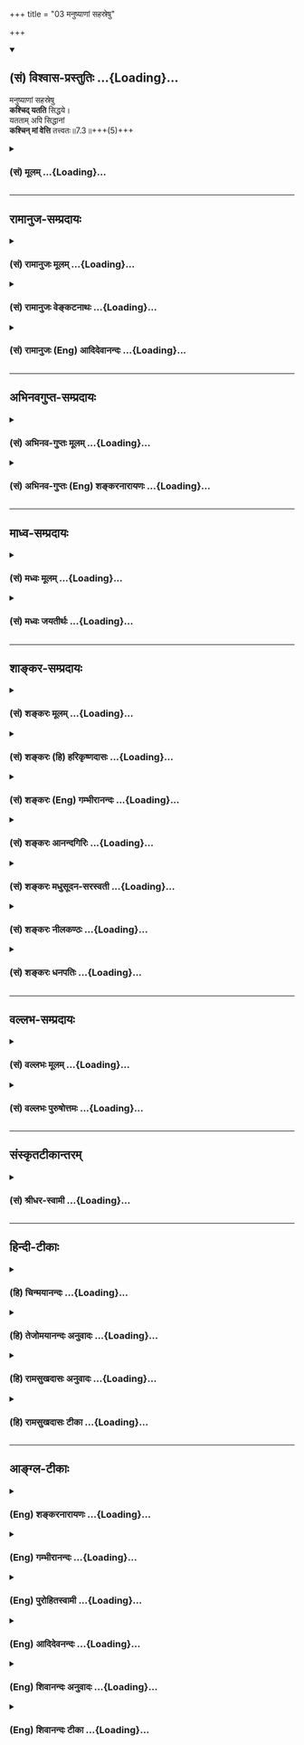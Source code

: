 +++
title = "03 मनुष्याणां सहस्रेषु"

+++
<div class="js_include" newlevelforh1="2" title="(सं) विश्वास-प्रस्तुतिः" unfilled url="/purANam_vaiShNavam/mahAbhAratam/06-bhIShma-parva/03-bhagavad-gItA-parva/saMskRtam/vishvAsa-prastutiH/07_jnAna-vijnAna-yogaH/03_manuShyANAM_sahas.md">
<details open><summary><h2>(सं) विश्वास-प्रस्तुतिः ...{Loading}...</h2></summary>

मनुष्याणां सहस्रेषु  
**कश्चिद् यतति** सिद्धये।  
यतताम् अपि सिद्धानां  
**कश्चिन् मां वेत्ति** तत्त्वतः॥7.3॥+++(5)+++
</details>
</div>
<div class="js_include collapsed" newlevelforh1="3" title="(सं) मूलम्" unfilled url="/purANam_vaiShNavam/mahAbhAratam/06-bhIShma-parva/03-bhagavad-gItA-parva/saMskRtam/mUlam/07_jnAna-vijnAna-yogaH/03_manuShyANAM_sahas.md">
<details><summary><h3>(सं) मूलम् ...{Loading}...</h3></summary>

मनुष्याणां सहस्रेषु कश्चिद्यतति सिद्धये।  
यततामपि सिद्धानां कश्चिन्मां वेत्ति तत्त्वतः।।7.3।।
</details>
</div>


_________________
## रामानुज-सम्प्रदायः
<div class="js_include collapsed" newlevelforh1="3" title="(सं) रामानुजः मूलम्" unfilled url="/purANam_vaiShNavam/mahAbhAratam/06-bhIShma-parva/03-bhagavad-gItA-parva/saMskRtam/rAmAnujaH/mUlam/07_jnAna-vijnAna-yogaH/03_manuShyANAM_sahas.md">
<details><summary><h3>(सं) रामानुजः मूलम् ...{Loading}...</h3></summary>

।।7.3।। मनुष्याः शास्त्राधिकारयोग्याः तेषां **सहस्रेषु कश्चिद्** एव
सिद्धिपर्यन्तं यतते। सिद्धिपर्यन्तं यतमानानां सहस्रेषु **कश्चिद्** एव
**मां** विदित्वा मत्तः सिद्धये यतते। मद्विदां सहस्रेषु **तत्त्वतो**
यथावत्स्थितं **मां वेत्ति** न कश्चिद् इति अभिप्रायः। स महात्मा सुदुर्लभः
(गीता 7।19)मां तु वेद न कश्चन (गीता 7।26) इति हि वक्ष्यते।

</details>
</div>
<div class="js_include collapsed" newlevelforh1="3" title="(सं) रामानुजः वेङ्कटनाथः" unfilled url="/purANam_vaiShNavam/mahAbhAratam/06-bhIShma-parva/03-bhagavad-gItA-parva/saMskRtam/rAmAnujaH/venkaTanAthaH/07_jnAna-vijnAna-yogaH/03_manuShyANAM_sahas.md">
<details><summary><h3>(सं) रामानुजः वेङ्कटनाथः ...{Loading}...</h3></summary>

  
  
।।7.3।। पुनरपि प्रकारान्तरेण प्रशंसा क्रियत इत्यभिप्रायेणाह
वक्ष्यमाणस्येति। मनुष्यशब्दोऽत्र न जातिविशेषाभिप्रायः
देवादीनामप्यधिकारस्य शारीरके समर्थितत्वात्। अतः
सिद्ध्यर्थयतनयोग्यमात्राभिप्राय इति दर्शयतिशास्त्राधिकारयोग्या इति।
सिद्ध्यर्थयतनमात्रं प्रायेण सर्वसाधारणम् अतःसिद्धये इत्यस्यकश्चित्
इत्युक्तविशेषान्वयायसिद्धिपर्यन्तमित्युक्तम्। मां वेत्ति इत्युक्तवेदनस्य
तदधीनसिद्धिपर्यन्तयतनार्थत्वंयततामपि सिद्धानाम्
इत्यनुवादेनाभिप्रेतमित्याहमां विदित्वा मत्तः सिद्धये यतत इति।
प्राप्यस्यैव प्रापकत्वादिकमिह तत्त्वम्। तत्त्वतः इति विशिष्टं वेदनं
सामान्यतोऽपि वेदनमात्रे सत्येव हि भवति अतोयततामपि सिद्धानां कश्चिन्मां
वेत्तिमद्विधेषु कश्चिन्मां तत्त्वतो वेत्ति इति वाक्यद्वयं
विवक्षितमित्यभिप्रायेणसिद्धिपर्यन्तं
यतमानानामित्यादिवाक्यभेदः। कश्चिन्मां वेत्ति इत्यत्र कश्चिदेव वेत्ति न
द्वाविति विवक्षा व्यासभीष्माद्यनेकदर्शनादयुक्ता। कश्चिद्वेत्त्येवेति
विवक्षा चात्र निरर्थका दौर्लभ्यवचनविरुद्धा च
अतोऽर्थस्वभावाद्वक्ष्यमाणसंवादाच्च फलितं दुर्लभत्वाभिप्रायं दर्शयति न
कश्चिदिति।  
  

</details>
</div>
<div class="js_include collapsed" newlevelforh1="3" title="(सं) रामानुजः (Eng) आदिदेवानन्दः" unfilled url="/purANam_vaiShNavam/mahAbhAratam/06-bhIShma-parva/03-bhagavad-gItA-parva/saMskRtam/rAmAnujaH/english/AdidevAnandaH/07_jnAna-vijnAna-yogaH/03_manuShyANAM_sahas.md">
<details><summary><h3>(सं) रामानुजः (Eng) आदिदेवानन्दः ...{Loading}...</h3></summary>

7.3 'Men', i.e., those who are alified for observing the ;nds of the
Sastras - among thousands of such men, only some one strives till the
attainment of perfection. Among thousands who strive till the attainment
of perfection, some one only, understanding Me, strives to attain
success through Me (i.e., through My grace). Among thousands of those
who might know Me, some one only knows Me in reality, as I am. In other
words, there is no one who is capable of knowing Me as I am, i.e., as
distinguished from all other entities, as implied in the expression
Vijnana. Sri Krsna will declare later on: 'It is very hard to find such
a great-souled person' (7.19), and 'But no one knows Me' (7.26).

</details>
</div>


_________________
## अभिनवगुप्त-सम्प्रदायः
<div class="js_include collapsed" newlevelforh1="3" title="(सं) अभिनव-गुप्तः मूलम्" unfilled url="/purANam_vaiShNavam/mahAbhAratam/06-bhIShma-parva/03-bhagavad-gItA-parva/saMskRtam/abhinava-guptaH/mUlam/07_jnAna-vijnAna-yogaH/03_manuShyANAM_sahas.md">
<details><summary><h3>(सं) अभिनव-गुप्तः मूलम् ...{Loading}...</h3></summary>

।।7.3।। मनुष्याणामिति। अस्य च वस्तुनः सर्वो न योग्यः इत्यनेन दुर्लभत्वात्
यत्नसेव्यतामाह+++(N यत्नः सेव्यतामित्याह)+++।

</details>
</div>
<div class="js_include collapsed" newlevelforh1="3" title="(सं) अभिनव-गुप्तः (Eng) शङ्करनारायणः" unfilled url="/purANam_vaiShNavam/mahAbhAratam/06-bhIShma-parva/03-bhagavad-gItA-parva/saMskRtam/abhinava-guptaH/english/shankaranArAyaNaH/07_jnAna-vijnAna-yogaH/03_manuShyANAM_sahas.md">
<details><summary><h3>(सं) अभिनव-गुप्तः (Eng) शङ्करनारायणः ...{Loading}...</h3></summary>

7.3 Manusyanam etc. All \[persons\] are not fit for this subject. By
this statement, \[the Bhagavat\] has declared that, as the subject is
difficult to grasp, it is to be learnt with effort.

</details>
</div>


_________________
## माध्व-सम्प्रदायः
<div class="js_include collapsed" newlevelforh1="3" title="(सं) मध्वः मूलम्" unfilled url="/purANam_vaiShNavam/mahAbhAratam/06-bhIShma-parva/03-bhagavad-gItA-parva/saMskRtam/madhvaH/mUlam/07_jnAna-vijnAna-yogaH/03_manuShyANAM_sahas.md">
<details><summary><h3>(सं) मध्वः मूलम् ...{Loading}...</h3></summary>

।।7.3।। दौर्लभ्यं ज्ञानस्याह मनुष्याणामिति।

</details>
</div>
<div class="js_include collapsed" newlevelforh1="3" title="(सं) मध्वः जयतीर्थः" unfilled url="/purANam_vaiShNavam/mahAbhAratam/06-bhIShma-parva/03-bhagavad-gItA-parva/saMskRtam/madhvaH/jayatIrthaH/07_jnAna-vijnAna-yogaH/03_manuShyANAM_sahas.md">
<details><summary><h3>(सं) मध्वः जयतीर्थः ...{Loading}...</h3></summary>

।।7.3।। ननु ज्ञानादिवचनं प्रतिज्ञाय यत्किञ्चित्कथमुच्यते इत्यत आह
**दौर्लभ्यमि**ति। श्रोतुरादरजननार्थमिति शेषः। ज्ञानस्य दौर्लभ्ये
विज्ञानस्य तत्सुतराम्।

</details>
</div>


_________________
## शाङ्कर-सम्प्रदायः
<div class="js_include collapsed" newlevelforh1="3" title="(सं) शङ्करः मूलम्" unfilled url="/purANam_vaiShNavam/mahAbhAratam/06-bhIShma-parva/03-bhagavad-gItA-parva/saMskRtam/shankaraH/mUlam/07_jnAna-vijnAna-yogaH/03_manuShyANAM_sahas.md">
<details><summary><h3>(सं) शङ्करः मूलम् ...{Loading}...</h3></summary>

।।7.3।। **मनुष्याणां** मध्ये **सहस्रेषु** अनेकेषु **कश्चित् यतति**
प्रयत्नं करोति **सिद्धये** सिद्ध्यर्थम्। तेषां **यततामपि सिद्धानाम्**
सिद्धा एव हि ते ये मोक्षाय यतन्ते तेषां **कश्चित्** एव हि **मां वेत्ति
तत्त्वतः** यथावत्।। श्रोतारं प्ररोचनेन अभिमुखीकृत्याह

</details>
</div>
<div class="js_include collapsed" newlevelforh1="3" title="(सं) शङ्करः (हि) हरिकृष्णदासः" unfilled url="/purANam_vaiShNavam/mahAbhAratam/06-bhIShma-parva/03-bhagavad-gItA-parva/saMskRtam/shankaraH/hindI/harikRShNadAsaH/07_jnAna-vijnAna-yogaH/03_manuShyANAM_sahas.md">
<details><summary><h3>(सं) शङ्करः (हि) हरिकृष्णदासः ...{Loading}...</h3></summary>

।।7.3।। यह ( दुलर्भ ) कैसे है सो कहते हैं हजारों मनुष्योंमें कोई एक ही (
मोक्षरूप ) सिद्धिके लिये प्रयत्न करता है और उन यत्न करनेवाले सिद्धोंमें
भी जो मोक्षके लिये यत्न करते हैं वे ( एक तरहसे ) सिद्ध ही हैं उनमें भी
कोई एक ही मुझे तत्त्वसे यथार्थ जान पाता है।

</details>
</div>
<div class="js_include collapsed" newlevelforh1="3" title="(सं) शङ्करः (Eng) गम्भीरानन्दः" unfilled url="/purANam_vaiShNavam/mahAbhAratam/06-bhIShma-parva/03-bhagavad-gItA-parva/saMskRtam/shankaraH/english/gambhIrAnandaH/07_jnAna-vijnAna-yogaH/03_manuShyANAM_sahas.md">
<details><summary><h3>(सं) शङ्करः (Eng) गम्भीरानन्दः ...{Loading}...</h3></summary>

7.3 Sahasresu manusyanam, among thousands, among a multitude of men;
kascit, a rare one; yatati, endeavours; siddhaye, for perfection. \[For
perfection: for the rise of Knowledge through the purification of the
mind.\] Siddhanam api, even of the perfected one; yatatam, who are
diligent-they (those diligent ones themselves) being (considered to be)
verily perfect because they are striving for Liberation; of them-;
kascit, one perchance, indeed; vetti, knows; mam, Me; tattvatah, in
truth. Having drawn the attention of the hearer by arousing interest,
the Lord says:

</details>
</div>
<div class="js_include collapsed" newlevelforh1="3" title="(सं) शङ्करः आनन्दगिरिः" unfilled url="/purANam_vaiShNavam/mahAbhAratam/06-bhIShma-parva/03-bhagavad-gItA-parva/saMskRtam/shankaraH/AnandagiriH/07_jnAna-vijnAna-yogaH/03_manuShyANAM_sahas.md">
<details><summary><h3>(सं) शङ्करः आनन्दगिरिः ...{Loading}...</h3></summary>

।।7.3।। ज्ञानस्य दुर्लभत्वं प्रश्नपूर्वकं प्रकटयति **कथमित्यादिना।**
सहस्रशब्दस्य बहुवाचकत्वमुपेत्य व्याकरोति **अनेकेष्विति।** सिद्धये
सत्त्वशुद्धिद्वारा ज्ञानोत्पत्त्यर्थमित्यर्थः। सिद्ध्यर्थं यतमानानां कथं
सिद्धत्वमित्याशङ्क्याह **सिद्धा एवेति।** सर्वेषामेव तेषां
ज्ञानोदयात्तस्य सुलभत्वमित्याशङ्क्याह **तेषामिति।**

</details>
</div>
<div class="js_include collapsed" newlevelforh1="3" title="(सं) शङ्करः मधुसूदन-सरस्वती" unfilled url="/purANam_vaiShNavam/mahAbhAratam/06-bhIShma-parva/03-bhagavad-gItA-parva/saMskRtam/shankaraH/madhusUdana-sarasvatI/07_jnAna-vijnAna-yogaH/03_manuShyANAM_sahas.md">
<details><summary><h3>(सं) शङ्करः मधुसूदन-सरस्वती ...{Loading}...</h3></summary>

।।7.3।। अतिदुर्लभं चैतन्मदनुग्रहमन्तरेण महाफलं ज्ञानम् यतः मनुष्याणां
शास्त्रीयज्ञानकर्मयोग्यानां सहस्रेषु मध्ये
कश्चिदेकोऽनेकजन्मकृतसुकृतसमासादितनित्यानित्यवस्तुविवेकः सन् यतति यतते
सिद्धये सत्त्वशुद्धिद्वारा ज्ञानोत्पत्तये। यततां यतमानानां ज्ञानाय
सिद्धानां प्रागर्जितसुकृतानां साधकानामपि मध्ये कश्चिदेकः
श्रवणमनननिदिध्यासनपरिपाकान्ते मामीश्वरं वेत्ति साक्षात्करोति तत्त्वतः
प्रत्यगभेदेन तत्त्वमसीत्यादिगुरूपदिष्टमहावाक्येभ्यः। अनेकेषु
मनुष्येष्वात्मज्ञानसाधनानुष्ठायी परमदुर्लभः। साधनानुष्ठायिष्वपि मध्ये
फलभागी परमदुर्लभ इति किं वक्तव्यमस्य ज्ञानस्य माहात्म्यमित्यभिप्रायः।

</details>
</div>
<div class="js_include collapsed" newlevelforh1="3" title="(सं) शङ्करः नीलकण्ठः" unfilled url="/purANam_vaiShNavam/mahAbhAratam/06-bhIShma-parva/03-bhagavad-gItA-parva/saMskRtam/shankaraH/nIlakaNThaH/07_jnAna-vijnAna-yogaH/03_manuShyANAM_sahas.md">
<details><summary><h3>(सं) शङ्करः नीलकण्ठः ...{Loading}...</h3></summary>

।।7.3।। एतदेव ज्ञानं दौर्लभ्यप्रदर्शनेन स्तौति **मनुष्याणामिति।** यततां
यतमानानाम्।

</details>
</div>
<div class="js_include collapsed" newlevelforh1="3" title="(सं) शङ्करः धनपतिः" unfilled url="/purANam_vaiShNavam/mahAbhAratam/06-bhIShma-parva/03-bhagavad-gItA-parva/saMskRtam/shankaraH/dhanapatiH/07_jnAna-vijnAna-yogaH/03_manuShyANAM_sahas.md">
<details><summary><h3>(सं) शङ्करः धनपतिः ...{Loading}...</h3></summary>

।।7.3।। अतो मद्विषयं तत्त्वज्ञानं सार्वज्ञ्यसंपादकत्वादतिदुर्लभमित्याह
मनुष्याणामिति। मनुष्याणामनेकयोनिषु पुण्यवशाल्लब्धदेहानां सहस्त्रेषु
असंख्यातेषुशतं सहस्त्रं लक्षं च सर्वमक्षय्यवाचकम् इत्युक्तेः।
अक्षय्यमित्यस्यासंख्यातमित्यर्थः।
कश्चिदनेकजन्मार्जितपुण्यपुञ्जवशाल्लब्धविवेकादिसाधनो यतते यत्नं
श्रवणादिरुपं करोति। यततामपि यतमानानामपि सिद्धानां मुमुक्षणाम्।
साधकत्वेऽपि सिद्धत्वकथनं तेषामुत्कर्षद्योतनार्थम्। अपरे तु सिद्धये
आत्मज्ञानाय यतते। यततामपि सहस्त्रेषु कश्चिदेव प्रकृष्टपुण्यवशादात्मानं
वेत्ति तादृशानामप्यात्मज्ञानसिद्धानां सहस्त्रेषु कश्चिदेव मां परमात्मानं
मत्प्रसादेन तत्त्वतो वेत्तीति वर्णयन्ति। अस्मिन्पक्षे
मुख्यसिद्धशब्दार्थालाभस्त्वस्त्येवात्मपदाध्याहारस्य कश्चिदत्यस्य
वेत्तीत्यस्य चावृत्तेरध्याहारस्य वा क्लेशोऽतिरिच्यते इत्ययं
षक्षश्चिन्त्यः। तेषां मध्ये कश्चितेव मां परमेश्वरं तत्त्वतो
यथावतस्वाभिन्नत्वेन वेत्ति जानाति।

</details>
</div>


_________________
## वल्लभ-सम्प्रदायः
<div class="js_include collapsed" newlevelforh1="3" title="(सं) वल्लभः मूलम्" unfilled url="/purANam_vaiShNavam/mahAbhAratam/06-bhIShma-parva/03-bhagavad-gItA-parva/saMskRtam/vallabhaH/mUlam/07_jnAna-vijnAna-yogaH/03_manuShyANAM_sahas.md">
<details><summary><h3>(सं) वल्लभः मूलम् ...{Loading}...</h3></summary>

।।7.3।। यतः मनुष्याणामिति। आत्मतत्त्वज्ञानाय कश्चिद्यतति। तादृशानामपि
मध्ये मां भगवन्तं परमात्मानं सर्वधर्माश्रयमीश्वरं तत्त्वतः
निरतिशयमहिमत्वतः कश्चिदेव व्यासवामदेवशुकादिर्वेत्ति न सर्वः।
अतस्तन्मदीयं ज्ञानं ते वक्ष्यामीत्यर्थः।

</details>
</div>
<div class="js_include collapsed" newlevelforh1="3" title="(सं) वल्लभः पुरुषोत्तमः" unfilled url="/purANam_vaiShNavam/mahAbhAratam/06-bhIShma-parva/03-bhagavad-gItA-parva/saMskRtam/vallabhaH/puruShottamaH/07_jnAna-vijnAna-yogaH/03_manuShyANAM_sahas.md">
<details><summary><h3>(सं) वल्लभः पुरुषोत्तमः ...{Loading}...</h3></summary>

  
  
।।7.3।। ज्ञातव्यं कुतो नावशिष्यते इत्यत आह मनुष्याणामिति। पूर्वं तु
भगवत्सन्निधानान्निस्सृतानां जीवानां मध्ये मनुष्यत्वं प्राप्तानामेव
भजनाधिकारस्तत्प्राप्तिश्च दास्यदानानुग्रहैकसाध्या तत्प्राप्त्यनन्तरं च
भावार्थं समर्पितस्य देहस्य तदाप्त्यर्थं लीलया प्राकट्यमतिदुर्लभं तत्रापि
भावसेवया प्रीतेन भगवदुक्तस्वस्वरूपज्ञानमतिदुर्लभम्।
एतत्सर्वसिद्धिर्यज्ज्ञानेन भवति तज्ज्ञाने न किञ्चिदवशिष्यते तदाह
मनुष्याणां सहस्रेषु भजनौपयिकप्राप्तदेहानां सहस्रेषु असङ्ख्यातेषु कश्चित्
दुर्लभो मदनुग्रहैकरूपः सिद्धये मत्सिद्धिस्वरूपनिमित्तं
यासिद्धिर्द्वितीयस्कन्धे अ.1 उक्ता तदर्थं यतति यत्नवान् भवति। यततामपि
यत्नं कुर्वतामपि सिद्धानां मध्ये कश्चित्
स्वरमणेच्छादिभावरहितस्तत्स्वरूपात्मकधामरममाणं मां
तत्त्वतस्तदनुग्रहैकलभ्यत्वेन वेत्ति जानाति। यत एतज्ज्ञानमतिदुर्लभम्।
यज्ज्ञानान्तरं न किञ्चिदवशिष्यते तन्मया त्वदर्थमुच्यत इति भावः।  
  

</details>
</div>


_________________
## संस्कृतटीकान्तरम्
<div class="js_include collapsed" newlevelforh1="3" title="(सं) श्रीधर-स्वामी" unfilled url="/purANam_vaiShNavam/mahAbhAratam/06-bhIShma-parva/03-bhagavad-gItA-parva/saMskRtam/shrIdhara-svAmI/07_jnAna-vijnAna-yogaH/03_manuShyANAM_sahas.md">
<details><summary><h3>(सं) श्रीधर-स्वामी ...{Loading}...</h3></summary>

।।7.3।। मद्भक्तिं विना तु मज्ज्ञानं दुर्लभमित्याह **मनुष्याणामिति।**
असंख्यातानां जीवानां मध्ये मनुष्यव्यतिरिक्तानां श्रेयसि प्रवृत्तिरेव
नास्ति मनुष्याणां तु सहस्रेषु मध्ये कश्चिदेव प्रकृष्टपुण्यवशात्सिद्धये
आत्मज्ञानाय प्रयतते प्रयत्नं कुर्वतामपि सहस्रेषु कश्चिदेव
प्रकृष्टपुण्यवशादात्मानं वेत्ति तादृशानां चात्मज्ञानसिद्धानां सहस्रेषु
कश्चिदेव मां परमात्मानं मत्प्रसादेन तत्त्वतो वेत्ति तदेवमतिदुर्लभमपि
मज्ज्ञानं तुभ्यमहं वक्ष्यामीत्यर्थः।

</details>
</div>


_________________
## हिन्दी-टीकाः
<div class="js_include collapsed" newlevelforh1="3" title="(हि) चिन्मयानन्दः" unfilled url="/purANam_vaiShNavam/mahAbhAratam/06-bhIShma-parva/03-bhagavad-gItA-parva/hindI/chinmayAnandaH/07_jnAna-vijnAna-yogaH/03_manuShyANAM_sahas.md">
<details><summary><h3>(हि) चिन्मयानन्दः ...{Loading}...</h3></summary>

।।7.3।। भारतीय आध्यात्मिक साहित्य में भिन्नभिन्न आचार्यों ने विभिन्न
प्रकार से बारम्बार इस विचार को दोहराया है कि आत्मज्ञान तथा उसका अपरोक्ष
अनुभव प्राप्त करने वाले साधक विरले ही होते हैं। इसके पूर्व भी हमें यह
बताया गया था कि वेदान्त के सिद्धांतों को भी एक आश्चर्य के समान सुना तथा
समझा जाता है। उपनिषदों में भी इसीतथ्य का ऋषियों ने वर्णन किया है। यहाँ
भगवान् श्रीकृष्ण के अनुसार आत्मज्ञान की प्राप्ति का उत्तरदायितत्व साधक
पर ही निर्भर है। यदि कोई साधक इस अनुभव को प्राप्त नहीं कर पाता है तो
उसका एकमात्र कारण आवश्यक पुरुषार्थ का अभाव है। वेदान्त अध्यात्म विषयक
विज्ञान होने के कारण हमारे लिए अपने अवगुणों का ज्ञानमात्र पर्याप्त नहीं
है वरन् उसकी निवृत्ति के लिए और आत्मबल की वृद्धि के लिए आवश्यक है कि हम
वेदान्त ज्ञान को अपने जीवन में उतारने का भी सदैव प्रयत्न करें। यह एक
सर्वविदित तथ्य है कि किसी विरले पुरुष में ही आत्मोन्नति की तीव्र अभिलाषा
होती है जिसके लिए वह अपना सर्वस्व अर्पण करने को तत्पर रहता है। सहस्रों
मनुष्यों में से जो लोग वेदान्त का श्रवण करते हैं तथा सम्भवत बौद्धिक स्तर
पर तत्प्रतिपादित समस्त सिद्धांतों को समझते भी हैं उनमें भी कोईकोई पुरुष
ऐसे ही होते हैं जो आध्यात्मिक जीवन पद्धति को पूर्णतया अपनाते हैं ऐसे
प्रयत्नशील साधकों में से कोई एक साधक मुझे तत्त्व से जानता है। इसके अनेक
कारण हैं। जब शिष्य उत्साहपूर्वक एकाग्रचित्त होकर सद्गुरु के उपदेश का
श्रवण करता है तब वह स्वयं किसी सीमा तक ऊँचा उठ भी सकता है। परन्तु हो
सकता है कि सत्य के द्वार तक पहुँचकर भी वह किसी सूक्ष्म एवं अज्ञात
अभिलाषा अथवा अनजाने गर्व के कारण अपनी प्रगति के मार्ग को अवरुद्ध कर ले
और इस प्रकार सत्य के दर्शन से वंचित ही रह जाय। इस दृष्टि से ईसामसीह की
यह घोषणा अर्थपूर्ण है कि एक धनवान् व्यक्ति के स्वर्ग द्वार में प्रवेख
करने की अपेक्षा एक ऊँट सुई के छिद्र से सरलता से प्रवेश करके बाहर निकल
सकता है। यहाँ धन शब्द से अभिप्राय मन में संचित वासनाओं से है न कि लौकिक
सम्पत्ति से। जब तक मन पूर्णत्ाया वासनारहित होकर शुद्ध नहीं हो जाता तब तक
वह सत्य के आनन्द का अनुभव नहीं कर सकता है। भगवान् श्रीकृष्ण की दृष्टि को
ध्यान में रखकर इस श्लोक पर विचार करने से उसका अर्थ यह प्रतीत होता है कि
विरले लोग ही वेदान्त का श्रवण करके उसके सिद्धांत को यथार्थ रूप में समझ
पाते हैं। उनमें भी ऐसे साधकों की संख्या बहुत कम ही होती है जिनमें सत्य
एवं शुद्धि का जीवन जीने के लिए लक्ष्य का आवश्यक ज्ञान मन की दृढ़ता
शारीरिक सहनशक्ति तथा प्रयत्न की सम्पन्नता हो। अर्जुन तथा गीता के
जिज्ञासु लोग ऐसे ही विरले पुरुष हैं जो आत्मज्ञान के अधिकारी हैं। उन्हें
भगवान् श्रीकृष्ण विज्ञान के सहित ज्ञान के उपदेश का वचन देते हैं जिससे
आत्मा का साक्षात् अनुभव हो सकता है। इस प्रकार श्रोता में इस ज्ञान के
प्रति रुचि उत्पन्न कराकर भगवान् आगे कहते हैं

</details>
</div>
<div class="js_include collapsed" newlevelforh1="3" title="(हि) तेजोमयानन्दः अनुवादः" unfilled url="/purANam_vaiShNavam/mahAbhAratam/06-bhIShma-parva/03-bhagavad-gItA-parva/hindI/tejomayAnandaH/anuvAdaH/07_jnAna-vijnAna-yogaH/03_manuShyANAM_sahas.md">
<details><summary><h3>(हि) तेजोमयानन्दः अनुवादः ...{Loading}...</h3></summary>

।।7.3।। सहस्रों मनुष्यों में कोई ही मनुष्य पूर्णत्व की सिद्धि के लिए
प्रयत्न करता है और उन प्रयत्नशील साधकों में भी कोई ही पुरुष मुझे तत्त्व
से जानता है।।  
  

</details>
</div>
<div class="js_include collapsed" newlevelforh1="3" title="(हि) रामसुखदासः अनुवादः" unfilled url="/purANam_vaiShNavam/mahAbhAratam/06-bhIShma-parva/03-bhagavad-gItA-parva/hindI/rAmasukhadAsaH/anuvAdaH/07_jnAna-vijnAna-yogaH/03_manuShyANAM_sahas.md">
<details><summary><h3>(हि) रामसुखदासः अनुवादः ...{Loading}...</h3></summary>

।।7.3।। हजारों मनुष्योंमें कोई एक वास्तविक सिद्धिके लिये यत्न करता है और
उन यत्न करनेवाले सिद्धोंमें कोई एक ही मुझे तत्त्वसे जानता है।

</details>
</div>
<div class="js_include collapsed" newlevelforh1="3" title="(हि) रामसुखदासः टीका" unfilled url="/purANam_vaiShNavam/mahAbhAratam/06-bhIShma-parva/03-bhagavad-gItA-parva/hindI/rAmasukhadAsaH/TIkA/07_jnAna-vijnAna-yogaH/03_manuShyANAM_sahas.md">
<details><summary><h3>(हि) रामसुखदासः टीका ...{Loading}...</h3></summary>

।।7.3।।***व्याख्या--*'मनुष्याणां सहस्रेषु कश्चिद्यतति
सिद्धये'--**(टिप्पणी प₀ 395.1) 'हजारों मनुष्योंमें' कोई एक ही मेरी
प्राप्तिके लिये यत्न करता है। तात्पर्य है कि जिनमें मनुष्यपना है अर्थात्
जिनमें पशुओंकी तरह खाना-पीना और ऐश-आराम करना नहीं है, वे ही वास्तवमें
मनुष्य हैं। उन मनुष्योंमें भी जो नीति और धर्मपर चलनेवाले हैं, ऐसे मनुष्य
हजारों हैं। उन हजारों मनुष्योंमें भी कोई एक ही सिद्धिके लिये **(टिप्पणी
प₀ 395.2)** यत्न करता है अर्थात् जिससे बढ़कर कोई लाभ नहीं, जिसमें दुःखका
लेश भी नहीं और आनन्दकी किञ्चिन्मात्र भी कमी नहीं, कमीकी सम्भावना ही
नहीं--ऐसे स्वतःसिद्ध नित्यतत्त्वकी प्राप्तिके लिये यत्न करता है। जो
परलोकमें स्वर्ग आदिकी प्राप्ति नहीं चाहता और इस लोकमें धन, मान, भोग,
कीर्ति आदि नहीं चाहता अर्थात् जो उत्पत्ति-विनाशशील वस्तुओंमें नहीं अटकता
और भोगे हुए भोगोंके तथा मान-बड़ाई, आदर-सत्कार आदिके संस्कार रहनेसे उन
विषयोंका सङ्ग होनेपर, उन विषयोंमें रुचि होते रहनेपर भी जो अपनी मान्यता,
उद्देश्य, विचार, सिद्धान्त आदिसे विचलित नहीं होता--ऐसा कोई एक पुरुष ही
सिद्धिके लिये यत्न करता है। इससे सिद्ध होता है कि परमात्मप्राप्तिरूप
सिद्धिके लिये यत्न करनेवाले अर्थात् दृढ़तासे उधर लगनेवाले बहुत कम मनुष्य
होते हैं। परमात्मप्राप्तिकी तरफ न लगनेमें कारण है--भोग और संग्रहमें लगना।
सांसारिक भोग-पदार्थोंमें केवल आरम्भमें ही सुख दीखता है। मनुष्य प्रायः
तत्काल सुख देनेवाले साधनोंमें ही लगते हैं। उनका परिणाम क्या होगा--इसपर
वे विचार करते ही नहीं। अगर वे भोग और ऐश्वर्यके परिणामपर विचार करने लग
जायँ कि 'भोग और संग्रहके अन्तमें कुछ नहीं मिलेगा, रीते रह जायँगे और उनकी
प्राप्तिके लिये किये हुए पाप-कर्मोंके फलस्वरूप चौरासी लाख योनियों तथा
नरकोंके रूपमें दुःख-ही-दुख मिलेगा', तो वे परमात्माके साधनमें लग जायँगे।
दूसरा कारण यह है कि प्रायः लोग सांसारिक भोगोंमें ही लगे रहते हैं।
उनमेंसे कुछ लोग संसारके भोगोंसे ऊँचे उठते भी हैं तो वे परलोकके स्वर्ग
आदि भोग-भूमियोंकी प्राप्तिमें लग जाते हैं। परन्तु अपना कल्याण हो जाय,
परमात्माकी प्राप्ति हो जाय--ऐसा दृढ़तासे विचार करके परमात्माकी तरफ
लगनेवाले लोग बहुत कम होते हैं। इतिहासमें भी देखते हैं तो सकामभावसे
तपस्या आदि साधन करनेवालोंके ही चरित्र विशेष आते हैं। कल्याणके लिये
तत्परतासे साधन करनेवालोंके चरित्र बहुत ही कम आते हैं। वास्तवमें
परमात्मतत्त्वकी प्राप्ति कठिन या दुर्लभ नहीं है, प्रत्युत इधर सच्ची
लगनसे तत्परतापूर्वक लगनेवाले बहुत कम हैं। इधर दृढ़तासे न लगनेमें
संयोगजन्य सुखकी तरफ आकृष्ट होना और परमात्मतत्त्वकी प्राप्तिके लिये
भविष्यकी आशा **(टिप्पणी प₀ 395.3)** रखना ही खास कारण है।  
  
**'यततामपि सिद्धानाम्' (टिप्पणी प₀ 395.4)--**यहाँ 'सिद्ध' शब्दसे उनको
लेना चाहिये, जिनका अन्तःकरण शुद्ध हो गया है और जो केवल एक भगवान्में ही
लग गये हैं। उन्हींको गीतामें 'महात्मा' कहा गया है। यद्यपि 'सब कुछ
परमात्मा ही है' ऐसा जाननेवाले तत्त्वज्ञ पुरुषको भी (7। 19में) महात्मा
कहा गया है, तथापि यहाँ तो वे ही महात्मा साधक लेने चाहिये, जो आसुरी
सम्पत्तिसे रहित होकर केवल दैवी सम्पत्तिका आश्रय लेकर अनन्यभावसे भगवान्का
भजन करते हैं (गीता 9। 13)। इसका कारण यह है कि वे यत्न करते
हैं--**'यतताम्। '**इसलिये यहाँ (7। 19 में वर्णित) तत्त्वज्ञ महात्माको
नहीं लेना चाहिये। यहाँ **'यतताम्'**पदका तात्पर्य मात्र बाह्य चेष्टाओंसे
नहीं है। इसका तात्पर्य है--भीतरमें केवल परमात्मप्राप्तिकी उत्कट उत्कण्ठा
लगना, स्वाभाविक ही लगन होना और स्वाभाविक ही आदरपूर्वक उन परमात्माका
चिन्तन होना।  
  
**'कश्चिन्मां वेत्ति तत्त्वतः'--**ऐसे यत्न करनेवालोंमें कोई एक ही मेरेको
तत्त्वसे जानता है। यहाँ 'कोई एक ही जानता है' ऐसा कहनेका यह बिलकुल
तात्पर्य नहीं है कि यत्न करनेवाले सब नहीं जानेंगे, प्रत्युत यहाँ इसका
तात्पर्य है कि प्रयत्नशील साधकोंमें वर्तमान समयमें कोई एक ही तत्त्वको
जाननेवाला मिलता है। कारण कि कोई एक ही उस तत्त्वको जानता है और वैसे ही
दूसरा कोई एक ही उस तत्त्वका विवेचन करता है--**'आश्चर्यवत्पश्यति
कश्चिदेनमाश्चर्यवद्वदति तथैव चान्यः'**(गीता 2। 29)। यहाँ **'तथैव
चान्यः'**(वैसे ही दूसरा कोई) कहनेका तात्पर्य न जाननेवाला नहीं है;
क्योंकि जो नहीं जानता है, वह क्या कहेगा और कैसे कहेगा; अतः 'दूसरा कोई'
कहनेका तात्पर्य है कि जाननेवालोंमेंसे कोई एक उसका विवेचन करनेवाला होता
है। दूसरे जितने भी जानकार हैं, वे स्वयं तो जानते हैं, पर विवेचन करनेमें,
दूसरोंको समझानेमें वे सब-के-सब समर्थ नहीं होते। प्रायः लोग इस (तीसरे)
श्लोकको तत्त्वकी कठिनता बतानेवाला मानते हैं। परन्तु वास्तवमें यह श्लोक
तत्त्वकी कठिनताके विषयमें नहीं है; क्योंकि परमात्म-तत्त्वकी प्राप्ति
कठिन नहीं है, प्रत्युत तत्त्वप्राप्तिकी उत्कट अभिलाषा होना और अभिलाषाकी
पूर्तिके लिये तत्त्वज्ञ जीवन्मुक्त महापुरुषोंका मिलना दुर्लभ है, कठिन
है। यहाँ भगवान् अर्जुनसे कहते हैं कि 'मैं कहूँगा और तू जानेगा,' तो
अर्जुन-जैसा अपने श्रेयका प्रश्न करनेवाला और भगवान-जैसा सर्वज्ञ कहनेका
मिलना दुर्लभ है। वास्तवमें देखा जाय तो केवल उत्कट अभिलाषा होना ही दुर्लभ
है। कारण कि अभिलाषा होनेपर उसको जाननेकी जिम्मेवारी भगवान्पर आ जाती
है। यहाँ **तत्त्वतः** कहनेका तात्पर्य है कि वह मेरे सगुण-निर्गुण,
साकार-निराकार, शिव, शक्ति, गणेश, सूर्य, विष्णु आदि रूपोंमें प्रकट
होनेवाले और समय-समयपर तरह-तरहके अवतार लेनेवाले मुझको तत्त्वसे जान लेता
है अर्थात् उसके जाननेमें किञ्चिन्मात्र भी सन्देह नहीं रहता और उसके
अनुभवमें एक परमात्मतत्त्वके सिवाय संसारकी किञ्चिन्मात्र भी सत्ता नहीं
रहती।  
  
***सम्बन्ध--***दूसरे श्लोकमें भगवान्ने ज्ञान-विज्ञान कहनेकी प्रतिज्ञा
की थी। उस प्रतिज्ञाके अनुसार अब भगवान् ज्ञान-विज्ञान कहनेका उपक्रम करते
हैं।

</details>
</div>


_________________
## आङ्ग्ल-टीकाः
<div class="js_include collapsed" newlevelforh1="3" title="(Eng) शङ्करनारायणः" unfilled url="/purANam_vaiShNavam/mahAbhAratam/06-bhIShma-parva/03-bhagavad-gItA-parva/english/shankaranArAyaNaH/07_jnAna-vijnAna-yogaH/03_manuShyANAM_sahas.md">
<details><summary><h3>(Eng) शङ्करनारायणः ...{Loading}...</h3></summary>

7.3. Among thousands of men, perchance, one makes effort for the
determined knowledge. Among those, having the determined knowledge-even
though they make effort-perchance one realises Me correctly.

</details>
</div>
<div class="js_include collapsed" newlevelforh1="3" title="(Eng) गम्भीरानन्दः" unfilled url="/purANam_vaiShNavam/mahAbhAratam/06-bhIShma-parva/03-bhagavad-gItA-parva/english/gambhIrAnandaH/07_jnAna-vijnAna-yogaH/03_manuShyANAM_sahas.md">
<details><summary><h3>(Eng) गम्भीरानन्दः ...{Loading}...</h3></summary>

7.3 Among thousands of men a rare one endeavours for perfection. Even of
the perfected ones who are diligent, one perchance knows Me in truth.

</details>
</div>
<div class="js_include collapsed" newlevelforh1="3" title="(Eng) पुरोहितस्वामी" unfilled url="/purANam_vaiShNavam/mahAbhAratam/06-bhIShma-parva/03-bhagavad-gItA-parva/english/purohitasvAmI/07_jnAna-vijnAna-yogaH/03_manuShyANAM_sahas.md">
<details><summary><h3>(Eng) पुरोहितस्वामी ...{Loading}...</h3></summary>

7.3 Among thousands of men scarcely one strives for perfection, and even
amongst those who gain occult powers, perchance but one knows me in
truth.

</details>
</div>
<div class="js_include collapsed" newlevelforh1="3" title="(Eng) आदिदेवनन्दः" unfilled url="/purANam_vaiShNavam/mahAbhAratam/06-bhIShma-parva/03-bhagavad-gItA-parva/english/AdidevanandaH/07_jnAna-vijnAna-yogaH/03_manuShyANAM_sahas.md">
<details><summary><h3>(Eng) आदिदेवनन्दः ...{Loading}...</h3></summary>

7.3 Among thousands of men, some one strives for perfection; even among
those who strive for perfection, some one only knows Me; and among those
who know Me, some one only knows Me in reality.

</details>
</div>
<div class="js_include collapsed" newlevelforh1="3" title="(Eng) शिवानन्दः अनुवादः" unfilled url="/purANam_vaiShNavam/mahAbhAratam/06-bhIShma-parva/03-bhagavad-gItA-parva/english/shivAnandaH/anuvAdaH/07_jnAna-vijnAna-yogaH/03_manuShyANAM_sahas.md">
<details><summary><h3>(Eng) शिवानन्दः अनुवादः ...{Loading}...</h3></summary>

7.3 Among thousands of men, one perchance strives for perfection; even
among those successful strivers, only one perchance knows Me in essence.

</details>
</div>
<div class="js_include collapsed" newlevelforh1="3" title="(Eng) शिवानन्दः टीका" unfilled url="/purANam_vaiShNavam/mahAbhAratam/06-bhIShma-parva/03-bhagavad-gItA-parva/english/shivAnandaH/TIkA/07_jnAna-vijnAna-yogaH/03_manuShyANAM_sahas.md">
<details><summary><h3>(Eng) शिवानन्दः टीका ...{Loading}...</h3></summary>

7.3 मनुष्याणाम् of men; सहस्रेषु among thousands; कश्चित् some one; यतति
strives; सिद्धये for perfection; यतताम् of the striving ones; अपि even;
सिद्धानाम् of the successful ones; कश्चित् some one; माम् Me; वेत्ति
knows; तत्त्वतः in essence.Commentary Mark how difficult it is to attain
to the knowledge of the Self or to how Brahman in essence. Siddhanam
literally means those who have attained to perfection (the perfected
ones) but here it means only those who strive to attain perfection.Those
who purchase diamonds; rubies or pearls are few. Those who study the
postgraduate course are few. Even so those who attempt for
Selfrealisation and who actually know the Truth in essence are few only.
The liberated ones (Jivanmuktas) are rare. Real Sadhakas are also rare.
The,knowledge of the Self bestows incalculable fruits on man; viz.;
immortality; eternal bliss; perennial joy and everlasting peace. It is
very difficult to attain to this knowledge of the Self. But a good and
earnest spiritual aspirant (Sadhaka) who is endowed with a strong
determination and iron resolve; and who is eipped with the four means to
salvation can easily obtain the knowledge of the Self.

</details>
</div>
